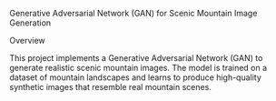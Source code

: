 Generative Adversarial Network (GAN) for Scenic Mountain Image Generation

Overview

This project implements a Generative Adversarial Network (GAN) to generate realistic scenic mountain images. The model is trained on a dataset of mountain landscapes and learns to produce high-quality synthetic images that resemble real mountain scenes.
